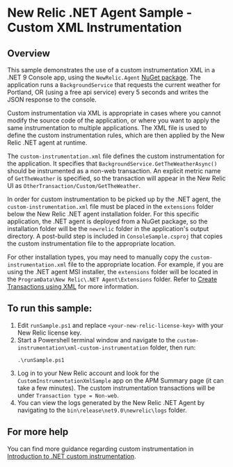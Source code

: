# New Relic .NET Agent Sample - Custom XML Instrumentation

## Overview
This sample demonstrates the use of a custom instrumentation XML in a .NET 9 Console app, using the `NewRelic.Agent` [NuGet package](https://www.nuget.org/packages/NewRelic.Agent). The application runs a `BackgroundService` that requests the current weather for Portland, OR (using a free api service) every 5 seconds and writes the JSON response to the console.

Custom instrumentation via XML is appropriate in cases where you cannot modify the source code of the application, or where you want to apply the same instrumentation to multiple applications. The XML file is used to define the custom instrumentation rules, which are then applied by the New Relic .NET agent at runtime.

The `custom-instrumentation.xml` file defines the custom instrumentation for the application. It specifies that `BackgroundService.GetTheWeatherAsync()` should be instrumented as a non-web transaction. An explicit metric name of `GetTheWeather` is specified, so the transaction will appear in the New Relic UI as `OtherTransaction/Custom/GetTheWeather`.

In order for custom instrumentation to be picked up by the .NET agent, the `custom-instrumentation.xml` file must be placed in the `extensions` folder below the New Relic .NET agent installation folder. For this specific application, the .NET agent is deployed from a NuGet package, so the installation folder will be the `newrelic` folder in the application's output directory. A post-build step is included in `ConsoleSample.csproj` that copies the custom instrumentation file to the appropriate location.

For other installation types, you may need to manually copy the `custom-instrumentation.xml` file to the appropriate location. For example, if you are using the .NET agent MSI installer, the `extensions` folder will be located in the `ProgramData\New Relic\.NET Agent\Extensions` folder. Refer to [Create Transactions using XML](https://docs.newrelic.com/docs/apm/agents/net-agent/custom-instrumentation/create-transactions-xml-net/#creating-custom-txn) for more information.

## To run this sample:
1. Edit `runSample.ps1` and replace `<your-new-relic-license-key>` with your New Relic license key.
2. Start a Powershell terminal window and navigate to the `custom-instrumentation\xml-custom-instrumentation` folder, then run:
    ```
    .\runSample.ps1
    ```
3. Log in to your New Relic account and look for the `CustomInstrumentationXmlSample` app on the APM Summary page (it can take a few minutes). The custom instrumentation transactions will be under `Transaction type = Non-web`.
4. You can view the logs generated by the New Relic .NET Agent by navigating to the `bin\release\net9.0\newrelic\logs` folder.

## For more help
You can find more guidance regarding custom instrumentation in [Introduction to .NET custom instrumentation](https://docs.newrelic.com/docs/apm/agents/net-agent/custom-instrumentation/introduction-net-custom-instrumentation/).


